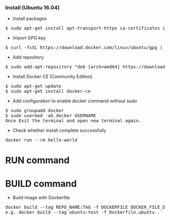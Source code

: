 ### Install (Ubuntu 16.04)
- Install packages
<pre>
$ sudo apt-get install apt-transport-https ca-certificates curl software-properties-common
</pre>
- Import GPG key
<pre>
$ curl -fsSL https://download.docker.com/linux/ubuntu/gpg | sudo apt-key add -
</pre>
- Add repository
<pre>
$ sudo add-apt-repository "deb [arch=amd64] https://download.docker.com/linux/ubuntu $(lsb_release -cs) stable"
</pre>
- Install Docker CE (Community Edition)
<pre>
$ sudo apt-get update
$ sudo apt-get install docker-ce
</pre>
- Add configuration to enable docker command without sudo
<pre>
$ sudo groupadd docker
$ sudo usermod -aG docker USERNAME
Once Exit the terminal and open new terminal again.
</pre>
- Check whether install complete successfully
<pre>
docker run --rm hello-world
</pre>

# RUN command

# BUILD command
- Build image with Dockerfile
<pre>
docker build --tag REPO_NAME:TAG -f DOCKERFILE DOCKER_FILE_DIR
e.g. docker build --tag ubuntu:test -f Dockerfile.ubuntu .
</pre>
